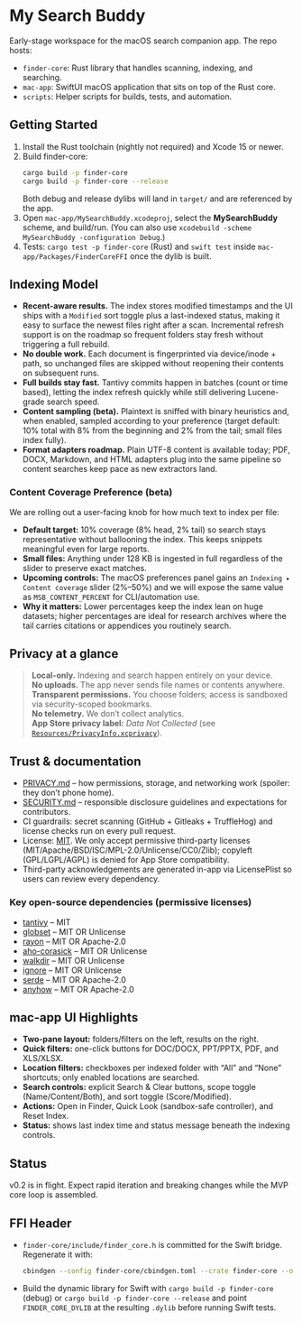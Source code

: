 # My Search Buddy

Early-stage workspace for the macOS search companion app. The repo hosts:

- `finder-core`: Rust library that handles scanning, indexing, and searching.
- `mac-app`: SwiftUI macOS application that sits on top of the Rust core.
- `scripts`: Helper scripts for builds, tests, and automation.

## Getting Started

1. Install the Rust toolchain (nightly not required) and Xcode 15 or newer.
2. Build finder-core:
   ```bash
   cargo build -p finder-core
   cargo build -p finder-core --release
   ```
   Both debug and release dylibs will land in `target/` and are referenced by the app.
3. Open `mac-app/MySearchBuddy.xcodeproj`, select the **MySearchBuddy** scheme, and build/run. (You can also use `xcodebuild -scheme MySearchBuddy -configuration Debug`.)
4. Tests: `cargo test -p finder-core` (Rust) and `swift test` inside `mac-app/Packages/FinderCoreFFI` once the dylib is built.

## Indexing Model

- **Recent-aware results.** The index stores modified timestamps and the UI ships with a `Modified` sort toggle plus a last-indexed status, making it easy to surface the newest files right after a scan. Incremental refresh support is on the roadmap so frequent folders stay fresh without triggering a full rebuild.
- **No double work.** Each document is fingerprinted via device/inode + path, so unchanged files are skipped without reopening their contents on subsequent runs.
- **Full builds stay fast.** Tantivy commits happen in batches (count or time based), letting the index refresh quickly while still delivering Lucene-grade search speed.
- **Content sampling (beta).** Plaintext is sniffed with binary heuristics and, when enabled, sampled according to your preference (target default: 10% total with 8% from the beginning and 2% from the tail; small files index fully).
- **Format adapters roadmap.** Plain UTF-8 content is available today; PDF, DOCX, Markdown, and HTML adapters plug into the same pipeline so content searches keep pace as new extractors land.

### Content Coverage Preference (beta)

We are rolling out a user-facing knob for how much text to index per file:

- **Default target:** 10% coverage (8% head, 2% tail) so search stays representative without ballooning the index. This keeps snippets meaningful even for large reports.
- **Small files:** Anything under 128 KB is ingested in full regardless of the slider to preserve exact matches.
- **Upcoming controls:** The macOS preferences panel gains an `Indexing ▸ Content coverage` slider (2%–50%) and we will expose the same value as `MSB_CONTENT_PERCENT` for CLI/automation use.
- **Why it matters:** Lower percentages keep the index lean on huge datasets; higher percentages are ideal for research archives where the tail carries citations or appendices you routinely search.

## Privacy at a glance

> **Local-only.** Indexing and search happen entirely on your device.  
> **No uploads.** The app never sends file names or contents anywhere.  
> **Transparent permissions.** You choose folders; access is sandboxed via security-scoped bookmarks.  
> **No telemetry.** We don’t collect analytics.  
> **App Store privacy label:** *Data Not Collected* (see [`Resources/PrivacyInfo.xcprivacy`](mac-app/Resources/PrivacyInfo.xcprivacy)).

## Trust & documentation

- [PRIVACY.md](PRIVACY.md) – how permissions, storage, and networking work (spoiler: they don’t phone home).
- [SECURITY.md](SECURITY.md) – responsible disclosure guidelines and expectations for contributors.
- CI guardrails: secret scanning (GitHub + Gitleaks + TruffleHog) and license checks run on every pull request.
- License: [MIT](LICENSE). We only accept permissive third-party licenses (MIT/Apache/BSD/ISC/MPL-2.0/Unlicense/CC0/Zlib); copyleft (GPL/LGPL/AGPL) is denied for App Store compatibility.
- Third-party acknowledgements are generated in-app via LicensePlist so users can review every dependency.

### Key open-source dependencies (permissive licenses)

- [tantivy](https://crates.io/crates/tantivy) – MIT
- [globset](https://crates.io/crates/globset) – MIT OR Unlicense
- [rayon](https://crates.io/crates/rayon) – MIT OR Apache-2.0
- [aho-corasick](https://crates.io/crates/aho-corasick) – MIT OR Unlicense
- [walkdir](https://crates.io/crates/walkdir) – MIT OR Unlicense
- [ignore](https://crates.io/crates/ignore) – MIT OR Unlicense
- [serde](https://crates.io/crates/serde) – MIT OR Apache-2.0
- [anyhow](https://crates.io/crates/anyhow) – MIT OR Apache-2.0

## mac-app UI Highlights

- **Two-pane layout:** folders/filters on the left, results on the right.
- **Quick filters:** one-click buttons for DOC/DOCX, PPT/PPTX, PDF, and XLS/XLSX.
- **Location filters:** checkboxes per indexed folder with “All” and “None” shortcuts; only enabled locations are searched.
- **Search controls:** explicit Search & Clear buttons, scope toggle (Name/Content/Both), and sort toggle (Score/Modified).
- **Actions:** Open in Finder, Quick Look (sandbox-safe controller), and Reset Index.
- **Status:** shows last index time and status message beneath the indexing controls.

## Status

v0.2 is in flight. Expect rapid iteration and breaking changes while the MVP core loop is assembled.

## FFI Header

- `finder-core/include/finder_core.h` is committed for the Swift bridge. Regenerate it with:
  ```bash
  cbindgen --config finder-core/cbindgen.toml --crate finder-core --output finder-core/include/finder_core.h
  ```
- Build the dynamic library for Swift with `cargo build -p finder-core` (debug) or `cargo build -p finder-core --release` and point `FINDER_CORE_DYLIB` at the resulting `.dylib` before running Swift tests.
